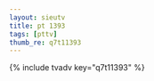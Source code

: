 ```yaml
--- 
layout: sieutv
title: pt 1393
tags: [pttv]
thumb_re: q7t11393
---
```

{% include tvadv key="q7t11393" %} 
